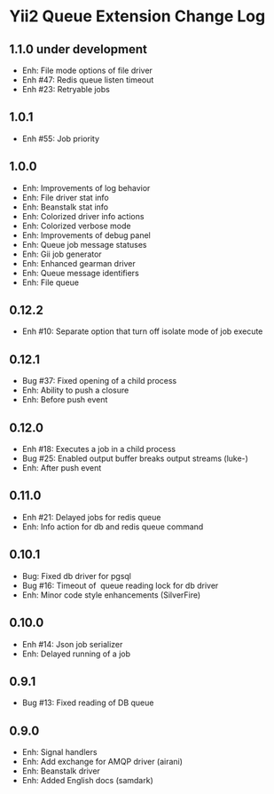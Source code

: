 Yii2 Queue Extension Change Log
===============================

## 1.1.0 under development

- Enh: File mode options of file driver
- Enh #47: Redis queue listen timeout
- Enh #23: Retryable jobs

## 1.0.1

- Enh #55: Job priority

## 1.0.0

- Enh: Improvements of log behavior
- Enh: File driver stat info
- Enh: Beanstalk stat info
- Enh: Colorized driver info actions
- Enh: Colorized verbose mode
- Enh: Improvements of debug panel
- Enh: Queue job message statuses
- Enh: Gii job generator
- Enh: Enhanced gearman driver
- Enh: Queue message identifiers
- Enh: File queue

## 0.12.2

- Enh #10: Separate option that turn off isolate mode of job execute

## 0.12.1

- Bug #37: Fixed opening of a child process
- Enh: Ability to push a closure
- Enh: Before push event

## 0.12.0

- Enh #18: Executes a job in a child process
- Bug #25: Enabled output buffer breaks output streams (luke-)
- Enh: After push event 

## 0.11.0

- Enh #21: Delayed jobs for redis queue
- Enh: Info action for db and redis queue command

## 0.10.1

- Bug: Fixed db driver for pgsql
- Bug #16: Timeout of  queue reading lock for db driver
- Enh: Minor code style enhancements (SilverFire)

## 0.10.0

- Enh #14: Json job serializer
- Enh: Delayed running of a job

## 0.9.1

- Bug #13: Fixed reading of DB queue

## 0.9.0

- Enh: Signal handlers
- Enh: Add exchange for AMQP driver (airani)
- Enh: Beanstalk driver
- Enh: Added English docs (samdark)
